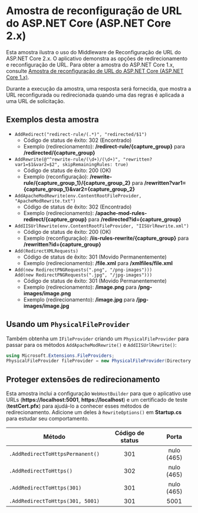 # <a name="aspnet-core-url-rewriting-sample-aspnet-core-2x"></a>Amostra de reconfiguração de URL do ASP.NET Core (ASP.NET Core 2.x)

Esta amostra ilustra o uso do Middleware de Reconfiguração de URL do ASP.NET Core 2.x. O aplicativo demonstra as opções de redirecionamento e reconfiguração de URL. Para obter a amostra do ASP.NET Core 1.x, consulte [Amostra de reconfiguração de URL do ASP.NET Core (ASP.NET Core 1.x)](https://github.com/aspnet/Docs/tree/master/aspnetcore/fundamentals/url-rewriting/samples/1.x).

Durante a execução da amostra, uma resposta será fornecida, que mostra a URL reconfigurada ou redirecionada quando uma das regras é aplicada a uma URL de solicitação.

## <a name="examples-in-this-sample"></a>Exemplos desta amostra

* `AddRedirect("redirect-rule/(.*)", "redirected/$1")`
  - Código de status de êxito: 302 (Encontrado)
  - Exemplo (redirecionamento): **/redirect-rule/{capture_group}** para **/redirected/{capture_group}**
* `AddRewrite(@"^rewrite-rule/(\d+)/(\d+)", "rewritten?var1=$1&var2=$2", skipRemainingRules: true)`
  - Código de status de êxito: 200 (OK)
  - Exemplo (reconfiguração): **/rewrite-rule/{capture_group_1}/{capture_group_2}** para **/rewritten?var1={capture_group_1}&var2={capture_group_2}**
* `AddApacheModRewrite(env.ContentRootFileProvider, "ApacheModRewrite.txt")`
  - Código de status de êxito: 302 (Encontrado)
  - Exemplo (redirecionamento): **/apache-mod-rules-redirect/{capture_group}** para **/redirected?id={capture_group}**
* `AddIISUrlRewrite(env.ContentRootFileProvider, "IISUrlRewrite.xml")`
  - Código de status de êxito: 200 (OK)
  - Exemplo (reconfiguração): **/iis-rules-rewrite/{capture_group}** para **/rewritten?id={capture_group}**
* `Add(RedirectXMLRequests)`
  - Código de status de êxito: 301 (Movido Permanentemente)
  - Exemplo (redirecionamento): **/file.xml** para **/xmlfiles/file.xml**
* `Add(new RedirectPNGRequests(".png", "/png-images")))`<br>`Add(new RedirectPNGRequests(".jpg", "/jpg-images")))`
  - Código de status de êxito: 301 (Movido Permanentemente)
  - Exemplo (redirecionamento): **/image.png** para **/png-images/image.png**
  - Exemplo (redirecionamento): **/image.jpg** para **/jpg-images/image.jpg**

## <a name="using-a-physicalfileprovider"></a>Usando um `PhysicalFileProvider`
Também obtenha um `IFileProvider` criando um `PhysicalFileProvider` para passar para os métodos `AddApacheModRewrite()` e `AddIISUrlRewrite()`:
```csharp
using Microsoft.Extensions.FileProviders;
PhysicalFileProvider fileProvider = new PhysicalFileProvider(Directory.GetCurrentDirectory());
```
## <a name="secure-redirection-extensions"></a>Proteger extensões de redirecionamento
Esta amostra inclui a configuração `WebHostBuilder` para que o aplicativo use URLs (**https://localhost:5001**, **https://localhost**) e um certificado de teste (**testCert.pfx**) para ajudá-lo a conhecer esses métodos de redirecionamento. Adicione um deles à `RewriteOptions()` em **Startup.cs** para estudar seu comportamento.

Método | Código de status | Porta
--- | :---: | :---:
`.AddRedirectToHttpsPermanent()` | 301 | nulo (465)
`.AddRedirectToHttps()` | 302 | nulo (465)
`.AddRedirectToHttps(301)` | 301 | nulo (465)
`.AddRedirectToHttps(301, 5001)` | 301 | 5001
